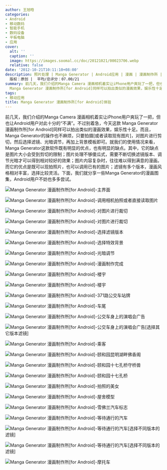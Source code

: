 ```yaml
---
author: 王旭晗
categories:
- Android
- 移动数码
- 智能手机
- 数码设备
- 平板电脑
- 应用
cover:
  alt: ''
  caption: ''
  image: https://images.soomal.cc/doc/20121021/00023706.webp
  relative: false
date: '2012-10-21T10:11:10+08:00'
description: 照片处理 | Manga Generator | Android应用 | 漫画 | 漫画制作所 | 源自：www.soomal.com |
  版权：原创 |  平均/总评分：07.00/21
summary: 前几天，我们介绍的Manga Camera 漫画相机着实让iPhone用户爽玩了一把，但也让Android用户对此十分的“不满”。不过别着急，今天这款
  Manga Generator 漫画制作所[for Android]同样可以拍出类似的漫画效果，娱乐性十足。不仅如此，它的滤镜有多个版本，漫画风格相对丰富，选择比较灵活……
tags:
- 移动应用
title: Manga Generator 漫画制作所[for Android]体验
---
```


前几天，我们介绍的Manga Camera 漫画相机着实让iPhone用户爽玩了一把，但也让Android用户对此十分的“不满”。不过别着急，今天这款 Manga Generator 漫画制作所[for Android]同样可以拍出类似的漫画效果，娱乐性十足。而且，Manga Generator的操作也不麻烦，只要拍摄[或者读取现有图片]，对图片进行剪切，然后选择滤镜、光暗调节，再加上背景模板即可。就我们的使用情况来看，Manga Generator这款软件既有明显的优点，也有明显的缺点。其中，它的缺点是图片大小会受到剪切的限制；图片处理不够傻瓜式，需要不断切换滤镜版本、调节光暗才可以得到相对较好的效果；图片内容复杂时，往往难以得到满意的漫画。而它的优点是既可以现拍照片，也可以调用已有的图片；滤镜有多个版本，漫画风格相对丰富，选择比较灵活。下面，我们就分享一些Manga Generator的漫画图集，Android用户不妨也多多尝试。



![Manga Generator 漫画制作所[for Android]-主界面](https://images.soomal.cc/doc/20121021/00023681.webp)



![Manga Generator 漫画制作所[for Android]-调用相机拍照或者直接读取图片](https://images.soomal.cc/doc/20121021/00023682.webp)



![Manga Generator 漫画制作所[for Android]-对图片进行裁切](https://images.soomal.cc/doc/20121021/00023683.webp)



![Manga Generator 漫画制作所[for Android]-对图片进行裁切](https://images.soomal.cc/doc/20121021/00023684.webp)



![Manga Generator 漫画制作所[for Android]-选择滤镜版本](https://images.soomal.cc/doc/20121021/00023685.webp)



![Manga Generator 漫画制作所[for Android]-选择特效背景](https://images.soomal.cc/doc/20121021/00023686.webp)



![Manga Generator 漫画制作所[for Android]-光暗调节](https://images.soomal.cc/doc/20121021/00023687.webp)



![Manga Generator 漫画制作所[for Android]-漫画制作完成](https://images.soomal.cc/doc/20121021/00023688.webp)



![Manga Generator 漫画制作所[for Android]-楼宇](https://images.soomal.cc/doc/20121021/00023689.webp)



![Manga Generator 漫画制作所[for Android]-楼宇](https://images.soomal.cc/doc/20121021/00023690.webp)



![Manga Generator 漫画制作所[for Android]-371路公交车站牌](https://images.soomal.cc/doc/20121021/00023691.webp)



![Manga Generator 漫画制作所[for Android]-车尾](https://images.soomal.cc/doc/20121021/00023692.webp)



![Manga Generator 漫画制作所[for Android]-公交车身上的演唱会广告](https://images.soomal.cc/doc/20121021/00023693.webp)



![Manga Generator 漫画制作所[for Android]-公交车身上的演唱会广告[选择其它版本滤镜]](https://images.soomal.cc/doc/20121021/00023694.webp)



![Manga Generator 漫画制作所[for Android]-乘客](https://images.soomal.cc/doc/20121021/00023695.webp)



![Manga Generator 漫画制作所[for Android]-颐和园昆明湖畔佛香阁](https://images.soomal.cc/doc/20121021/00023696.webp)



![Manga Generator 漫画制作所[for Android]-颐和园十七孔桥守桥兽](https://images.soomal.cc/doc/20121021/00023697.webp)



![Manga Generator 漫画制作所[for Android]-颐和园十七孔桥](https://images.soomal.cc/doc/20121021/00023698.webp)



![Manga Generator 漫画制作所[for Android]-拍照的美女](https://images.soomal.cc/doc/20121021/00023699.webp)



![Manga Generator 漫画制作所[for Android]-屋舍模型](https://images.soomal.cc/doc/20121021/00023700.webp)



![Manga Generator 漫画制作所[for Android]-雪佛兰汽车标志](https://images.soomal.cc/doc/20121021/00023701.webp)



![Manga Generator 漫画制作所[for Android]-等待通行的汽车](https://images.soomal.cc/doc/20121021/00023702.webp)



![Manga Generator 漫画制作所[for Android]-等待通行的汽车[选择不同版本的滤镜]](https://images.soomal.cc/doc/20121021/00023703.webp)



![Manga Generator 漫画制作所[for Android]-等待通行的汽车[选择不同版本的滤镜]](https://images.soomal.cc/doc/20121021/00023704.webp)



![Manga Generator 漫画制作所[for Android]-摩托车](https://images.soomal.cc/doc/20121021/00023705.webp)